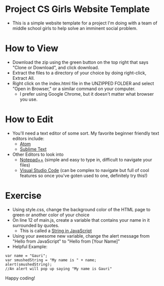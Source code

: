# Project CS Girls Website Template
* This is a simple website template for a project I'm doing with a team of middle school girls to help solve an imminent social problem.

# How to View
* Download the zip using the green button on the top right that says "Clone or Download", and click download.
* Extract the files to a directory of your choice by doing right-click, Extract All.
* Right click on the index.html file in the UNZIPPED FOLDER and select "Open in Browser," or a similar command on your computer.
    * I prefer using Google Chrome, but it doesn't matter what browser you use.

# How to Edit
* You'll need a text editor of some sort. My favorite beginner friendly text editors include:
    * [Atom](https://atom.io/)
    * [Sublime Text](https://www.sublimetext.com/)
* Other Editors to look into
    * [Notepad++](https://notepad-plus-plus.org/) (simple and easy to type in, difficult to navigate your files)
    * [Visual Studio Code](https://code.visualstudio.com/) (can be complex to navigate but full of cool features so once you've goten used to one, definitely try this!)

# Exercise
* Using style.css, change the background color of the HTML page to green or another color of your choice
* On line 12 of main.js, create a variable that contains your name in it surrounded by quotes.
    * This is called a [String in JavaScript](https://www.w3schools.com/js/js_strings.asp)
* Using your awesome new variable, change the alert message from "Hello from JavaScript" to "Hello from [Your Name]"
* Helpful Example:
```
var name = "Gauri";
var smushedString = "My name is " + name;
alert(smushedString);
//An alert will pop up saying "My name is Gauri"

```

Happy coding!




